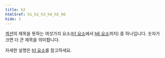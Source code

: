 ```yaml
---
title: h2
html5ref: h1_h2_h3_h4_h5_h6
hide: 1
---
```


[섹션](/docs/Section.html)의 제목을 뜻하는 여섯가지 요소([h1 요소](/html/h1.html)에서 [h6 요소](/html/h6.html)까지) 중 하나입니다. 숫자가
크면 더 큰 제목을 의미합니다.

자세한 설명은 [h1 요소](/html/h1.html)를 참고하세요.
